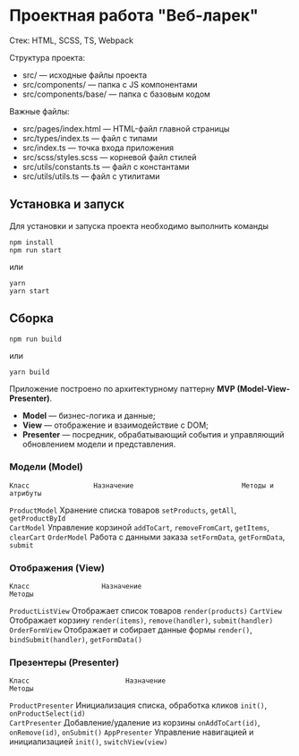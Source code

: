 # Проектная работа "Веб-ларек"

Стек: HTML, SCSS, TS, Webpack

Структура проекта:
- src/ — исходные файлы проекта
- src/components/ — папка с JS компонентами
- src/components/base/ — папка с базовым кодом

Важные файлы:
- src/pages/index.html — HTML-файл главной страницы
- src/types/index.ts — файл с типами
- src/index.ts — точка входа приложения
- src/scss/styles.scss — корневой файл стилей
- src/utils/constants.ts — файл с константами
- src/utils/utils.ts — файл с утилитами

## Установка и запуск
Для установки и запуска проекта необходимо выполнить команды

```
npm install
npm run start
```

или

```
yarn
yarn start
```
## Сборка

```
npm run build
```

или

```
yarn build
```
Приложение построено по архитектурному паттерну **MVP (Model-View-Presenter)**.  

- **Model** — бизнес-логика и данные;
- **View** — отображение и взаимодействие с DOM;
- **Presenter** — посредник, обрабатывающий события и управляющий обновлением модели и представления.

### Модели (Model)

    Класс                Назначение                           Методы и атрибуты                           
 `ProductModel`  Хранение списка товаров             `setProducts`, `getAll`, `getProductById`   
 `CartModel`     Управление корзиной                 `addToCart`, `removeFromCart`, `getItems`, `clearCart` 
 `OrderModel`    Работа с данными заказа             `setFormData`, `getFormData`, `submit`      

 ### Отображения (View)

    Класс                  Назначение                                          Методы                                   
 `ProductListView`  Отображает список товаров               `render(products)` 
 `CartView`         Отображает корзину                      `render(items)`, `remove(handler)`, `submit(handler)` 
 `OrderFormView`    Отображает и собирает данные формы      `render()`, `bindSubmit(handler)`, `getFormData()` 

 ###  Презентеры (Presenter)

    Класс                        Назначение                             Методы                                        
 `ProductPresenter`  Инициализация списка, обработка кликов  `init()`, `onProductSelect(id)`               
 `CartPresenter`     Добавление/удаление из корзины          `onAddToCart(id)`, `onRemove(id)`, `onSubmit()` 
 `AppPresenter`      Управление навигацией и инициализацией  `init()`, `switchView(view)`                  
